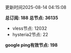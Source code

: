 更新时间2025-08-14 04:15:08

**总订阅: 188**
**总节点: 36135**
- vless节点: 12032
- hysteria2节点: 22

**google ping有效节点: 198**
